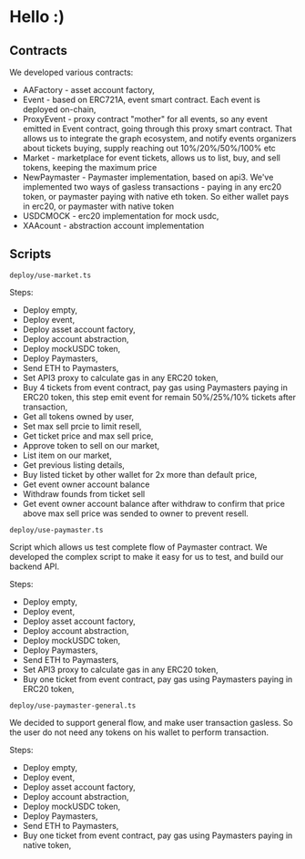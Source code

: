 # Hello :)

## Contracts

We developed various contracts:

- AAFactory - asset account factory,
- Event - based on ERC721A, event smart contract. Each event is deployed on-chain,
- ProxyEvent - proxy contract "mother" for all events, so any event emitted in Event contract, going through this proxy smart contract. That allows us to integrate the graph ecosystem, and notify events organizers about tickets buying, supply reaching out 10%/20%/50%/100% etc
- Market - marketplace for event tickets, allows us to list, buy, and sell tokens, keeping the maximum price
- NewPaymaster - Paymaster implementation, based on api3. We've implemented two ways of gasless transactions - paying in any erc20 token, or paymaster paying with native eth token. So either wallet pays in erc20, or paymaster with native token
- USDCMOCK - erc20 implementation for mock usdc,
- XAAcount - abstraction account implementation

## Scripts

```
deploy/use-market.ts
```

Steps:

- Deploy empty,
- Deploy event,
- Deploy asset account factory,
- Deploy account abstraction,
- Deploy mockUSDC token,
- Deploy Paymasters,
- Send ETH to Paymasters,
- Set API3 proxy to calculate gas in any ERC20 token,
- Buy 4 tickets from event contract, pay gas using Paymasters paying in ERC20 token, this step emit event for remain 50%/25%/10% tickets after transaction,
- Get all tokens owned by user,
- Set max sell prcie to limit resell,
- Get ticket price and max sell price,
- Approve token to sell on our market,
- List item on our market,
- Get previous listing details,
- Buy listed ticket by other wallet for 2x more than default price,
- Get event owner account balance
- Withdraw founds from ticket sell
- Get event owner account balance after withdraw to confirm that price above max sell price was sended to owner to prevent resell.

```
deploy/use-paymaster.ts
```

Script which allows us test complete flow of Paymaster contract. We developed the complex script to make it easy for us to test, and build our backend API.

Steps:

- Deploy empty,
- Deploy event,
- Deploy asset account factory,
- Deploy account abstraction,
- Deploy mockUSDC token,
- Deploy Paymasters,
- Send ETH to Paymasters,
- Set API3 proxy to calculate gas in any ERC20 token,
- Buy one ticket from event contract, pay gas using Paymasters paying in ERC20 token,

```
deploy/use-paymaster-general.ts
```

We decided to support general flow, and make user transaction gasless. So the user do not need any tokens on his wallet to perform transaction.

Steps:

- Deploy empty,
- Deploy event,
- Deploy asset account factory,
- Deploy account abstraction,
- Deploy mockUSDC token,
- Deploy Paymasters,
- Send ETH to Paymasters,
- Buy one ticket from event contract, pay gas using Paymasters paying in native token,
